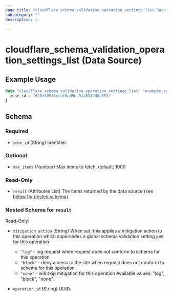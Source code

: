 ```yaml
---
page_title: "cloudflare_schema_validation_operation_settings_list Data Source - Cloudflare"
subcategory: ""
description: |-
  
---
```


# cloudflare_schema_validation_operation_settings_list (Data Source)



## Example Usage

```terraform
data "cloudflare_schema_validation_operation_settings_list" "example_schema_validation_operation_settings_list" {
  zone_id = "023e105f4ecef8ad9ca31a8372d0c353"
}
```

<!-- schema generated by tfplugindocs -->
## Schema

### Required

- `zone_id` (String) Identifier.

### Optional

- `max_items` (Number) Max items to fetch, default: 1000

### Read-Only

- `result` (Attributes List) The items returned by the data source (see [below for nested schema](#nestedatt--result))

<a id="nestedatt--result"></a>
### Nested Schema for `result`

Read-Only:

- `mitigation_action` (String) When set, this applies a mitigation action to this operation which supersedes a global schema validation setting just for this operation

  - `"log"` - log request when request does not conform to schema for this operation
  - `"block"` - deny access to the site when request does not conform to schema for this operation
  - `"none"` - will skip mitigation for this operation
Available values: "log", "block", "none".
- `operation_id` (String) UUID.


